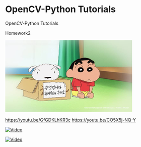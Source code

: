 # OpenCV-Python Tutorials
OpenCV-Python Tutorials

Homework2  

<img src="./image.jpg" width="80%" height="80%" title="QCQI Visualization" alt="QCQI Visualization"></img>

https://youtu.be/GfGDKLhKR3c
https://youtu.be/CO5X5j-NQ-Y

[![Video](https://img.youtube.com/vi/GfGDKLhKR3c/maxresdefault.jpg)](https://www.youtube.com/watch?v=GfGDKLhKR3c)

[![Video](https://img.youtube.com/vi/CO5X5j-NQ-Y/maxresdefault.jpg)](https://www.youtube.com/watch?v=CO5X5j-NQ-Y)
